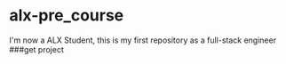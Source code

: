 # alx-pre_course
I'm now a ALX Student, this is my first repository as a full-stack engineer
###get project
